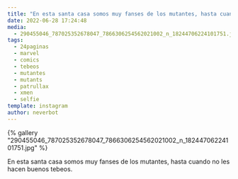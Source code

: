 ```yaml
---
title: "En esta santa casa somos muy fanses de los mutantes, hasta cuando no les hacen buenos tebeos"
date: 2022-06-28 17:24:48
media: 
  - 290455046_787025352678047_7866306254562021002_n_18244706224101751.jpg
tags: 
  - 24paginas
  - marvel
  - comics
  - tebeos
  - mutantes
  - mutants
  - patrullax
  - xmen
  - selfie
template: instagram
author: neverbot
---
```


{% gallery "290455046_787025352678047_7866306254562021002_n_18244706224101751.jpg" %}

En esta santa casa somos muy fanses de los mutantes, hasta cuando no les hacen buenos tebeos.
